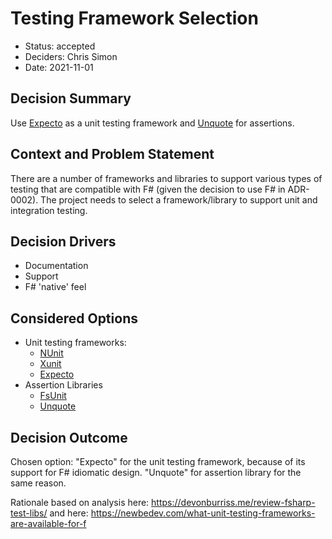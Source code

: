 # Testing Framework Selection 

* Status: accepted
* Deciders: Chris Simon
* Date: 2021-11-01

## Decision Summary

Use [Expecto](https://github.com/haf/expecto) as a unit testing framework and [Unquote](https://github.com/SwensenSoftware/unquote) for assertions.

## Context and Problem Statement

There are a number of frameworks and libraries to support various types of testing that are compatible with F# (given the decision to use F# in ADR-0002). The project needs to select a framework/library to support unit and integration testing.

## Decision Drivers

* Documentation
* Support
* F# 'native' feel

## Considered Options

* Unit testing frameworks:
  * [NUnit](https://nunit.org/)
  * [Xunit](https://xunit.net/)
  * [Expecto](https://github.com/haf/expecto)
* Assertion Libraries
  * [FsUnit](https://fsprojects.github.io/FsUnit/)
  * [Unquote](https://github.com/SwensenSoftware/unquote)

## Decision Outcome

Chosen option: "Expecto" for the unit testing framework, because of its support for F# idiomatic design.  "Unquote" for assertion library for the same reason.

Rationale based on analysis here: https://devonburriss.me/review-fsharp-test-libs/ and here: https://newbedev.com/what-unit-testing-frameworks-are-available-for-f